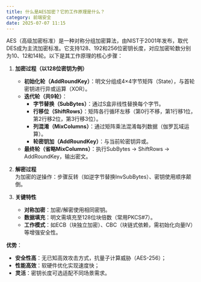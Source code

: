 ```yaml
---
title: 什么是AES加密？它的工作原理是什么？
category: 前端安全
date: 2025-07-07 11:15
---
```

AES（高级加密标准）是一种对称分组加密算法，由NIST于2001年发布，取代DES成为主流加密标准。它支持128、192和256位密钥长度，对应加密轮数分别为10、12和14轮。以下是其工作原理的核心步骤：  

1. **加密过程（以128位密钥为例）**  
   - **初始化轮（AddRoundKey）**：明文分组成4×4字节矩阵（State），与首轮密钥进行异或运算（XOR）。  
   - **迭代轮（共9轮）**：  
     - **字节替换（SubBytes）**：通过S盒非线性替换每个字节。  
     - **行移位（ShiftRows）**：矩阵各行循环左移（第0行不移，第1行移1位，第2行移2位，第3行移3位）。  
     - **列混淆（MixColumns）**：通过矩阵乘法混淆每列数据（伽罗瓦域运算）。  
     - **轮密钥加（AddRoundKey）**：与当前轮密钥异或。  
   - **最终轮（省略MixColumns）**：执行SubBytes → ShiftRows → AddRoundKey，输出密文。  

2. **解密过程**  
   为加密的逆操作：步骤反转（如逆字节替换InvSubBytes）、密钥使用顺序颠倒。  

3. **关键特性**  
   - **对称加密**：加密/解密使用相同密钥。  
   - **数据填充**：明文需填充至128位块倍数（常用PKCS#7）。  
   - **工作模式**：如ECB（块独立加密）、CBC（块链式依赖，需初始化向量IV）等增强安全性。  

**优势**：  
- **安全性高**：无已知高效攻击方式，抗量子计算威胁（AES-256）；  
- **性能高效**：软硬件优化实现速度快；  
- **灵活**：密钥长度可选适配不同场景需求。  
